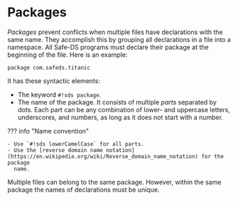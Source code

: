 # Packages

_Packages_ prevent conflicts when multiple files have declarations with the same name. They accomplish this by grouping
all declarations in a file into a namespace. All Safe-DS programs must declare their package at the beginning of the
file. Here is an example:

```sds
package com.safeds.titanic
```

It has these syntactic elements:

- The keyword `#!sds package`.
- The name of the package. It consists of multiple _parts_ separated by dots. Each part can be any combination of lower-
  and uppercase letters, underscores, and numbers, as long as it does not start with a number.

??? info "Name convention"

    - Use `#!sds lowerCamelCase` for all parts.
    - Use the [reverse domain name notation](https://en.wikipedia.org/wiki/Reverse_domain_name_notation) for the package
      name.

Multiple files can belong to the same package. However, within the same package the names of declarations must be
unique.
